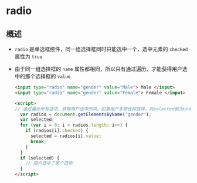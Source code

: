 # radio

## 概述

+ `radio` 是单选框控件，同一组选择框同时只能选中一个，选中元素的 `checked` 属性为 `true`

+ 由于同一组选择框的 `name` 属性都相同，所以只有通过遍历，才能获得用户选中的那个选择框的 `value`

  ```html
  <input type="radio" name="gender" value="Male"> Male </input>
  <input type="radio" name="gender" value="Female"> Female </input>

  <script>
  // 通过遍历所有选项，获取用户选中的项。如果用户未做任何选择，则selected就为undefined
    var radios = document.getElementsByName('gender');
    var selected;
    for (var i = 0; i < radios.length; i++) {
      if (radios[i].checked) {
        selected = radios[i].value;
        break;
      }
    }
    if (selected) {
      // 用户选中了某个选项
    }
  </script>
  ```
